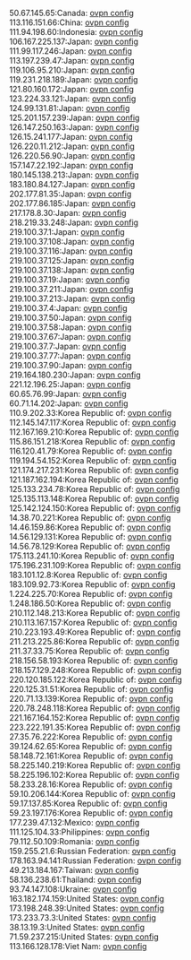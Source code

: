 50.67.145.65:Canada: [ovpn config](vpn/50_67_145_65.ovpn)  
113.116.151.66:China: [ovpn config](vpn/113_116_151_66.ovpn)  
111.94.198.60:Indonesia: [ovpn config](vpn/111_94_198_60.ovpn)  
106.167.225.137:Japan: [ovpn config](vpn/106_167_225_137.ovpn)  
111.99.117.246:Japan: [ovpn config](vpn/111_99_117_246.ovpn)  
113.197.239.47:Japan: [ovpn config](vpn/113_197_239_47.ovpn)  
119.106.95.210:Japan: [ovpn config](vpn/119_106_95_210.ovpn)  
119.231.218.189:Japan: [ovpn config](vpn/119_231_218_189.ovpn)  
121.80.160.172:Japan: [ovpn config](vpn/121_80_160_172.ovpn)  
123.224.33.121:Japan: [ovpn config](vpn/123_224_33_121.ovpn)  
124.99.131.81:Japan: [ovpn config](vpn/124_99_131_81.ovpn)  
125.201.157.239:Japan: [ovpn config](vpn/125_201_157_239.ovpn)  
126.147.250.163:Japan: [ovpn config](vpn/126_147_250_163.ovpn)  
126.15.241.177:Japan: [ovpn config](vpn/126_15_241_177.ovpn)  
126.220.11.212:Japan: [ovpn config](vpn/126_220_11_212.ovpn)  
126.220.56.90:Japan: [ovpn config](vpn/126_220_56_90.ovpn)  
157.147.22.192:Japan: [ovpn config](vpn/157_147_22_192.ovpn)  
180.145.138.213:Japan: [ovpn config](vpn/180_145_138_213.ovpn)  
183.180.84.127:Japan: [ovpn config](vpn/183_180_84_127.ovpn)  
202.177.81.35:Japan: [ovpn config](vpn/202_177_81_35.ovpn)  
202.177.86.185:Japan: [ovpn config](vpn/202_177_86_185.ovpn)  
217.178.8.30:Japan: [ovpn config](vpn/217_178_8_30.ovpn)  
218.219.33.248:Japan: [ovpn config](vpn/218_219_33_248.ovpn)  
219.100.37.1:Japan: [ovpn config](vpn/219_100_37_1.ovpn)  
219.100.37.108:Japan: [ovpn config](vpn/219_100_37_108.ovpn)  
219.100.37.116:Japan: [ovpn config](vpn/219_100_37_116.ovpn)  
219.100.37.125:Japan: [ovpn config](vpn/219_100_37_125.ovpn)  
219.100.37.138:Japan: [ovpn config](vpn/219_100_37_138.ovpn)  
219.100.37.19:Japan: [ovpn config](vpn/219_100_37_19.ovpn)  
219.100.37.211:Japan: [ovpn config](vpn/219_100_37_211.ovpn)  
219.100.37.213:Japan: [ovpn config](vpn/219_100_37_213.ovpn)  
219.100.37.4:Japan: [ovpn config](vpn/219_100_37_4.ovpn)  
219.100.37.50:Japan: [ovpn config](vpn/219_100_37_50.ovpn)  
219.100.37.58:Japan: [ovpn config](vpn/219_100_37_58.ovpn)  
219.100.37.67:Japan: [ovpn config](vpn/219_100_37_67.ovpn)  
219.100.37.7:Japan: [ovpn config](vpn/219_100_37_7.ovpn)  
219.100.37.77:Japan: [ovpn config](vpn/219_100_37_77.ovpn)  
219.100.37.90:Japan: [ovpn config](vpn/219_100_37_90.ovpn)  
219.164.180.230:Japan: [ovpn config](vpn/219_164_180_230.ovpn)  
221.12.196.25:Japan: [ovpn config](vpn/221_12_196_25.ovpn)  
60.65.76.99:Japan: [ovpn config](vpn/60_65_76_99.ovpn)  
60.71.14.202:Japan: [ovpn config](vpn/60_71_14_202.ovpn)  
110.9.202.33:Korea Republic of: [ovpn config](vpn/110_9_202_33.ovpn)  
112.145.147.117:Korea Republic of: [ovpn config](vpn/112_145_147_117.ovpn)  
112.167.169.210:Korea Republic of: [ovpn config](vpn/112_167_169_210.ovpn)  
115.86.151.218:Korea Republic of: [ovpn config](vpn/115_86_151_218.ovpn)  
116.120.41.79:Korea Republic of: [ovpn config](vpn/116_120_41_79.ovpn)  
119.194.54.152:Korea Republic of: [ovpn config](vpn/119_194_54_152.ovpn)  
121.174.217.231:Korea Republic of: [ovpn config](vpn/121_174_217_231.ovpn)  
121.187.162.194:Korea Republic of: [ovpn config](vpn/121_187_162_194.ovpn)  
125.133.234.78:Korea Republic of: [ovpn config](vpn/125_133_234_78.ovpn)  
125.135.113.148:Korea Republic of: [ovpn config](vpn/125_135_113_148.ovpn)  
125.142.124.150:Korea Republic of: [ovpn config](vpn/125_142_124_150.ovpn)  
14.38.70.221:Korea Republic of: [ovpn config](vpn/14_38_70_221.ovpn)  
14.46.159.86:Korea Republic of: [ovpn config](vpn/14_46_159_86.ovpn)  
14.56.129.131:Korea Republic of: [ovpn config](vpn/14_56_129_131.ovpn)  
14.56.78.129:Korea Republic of: [ovpn config](vpn/14_56_78_129.ovpn)  
175.113.241.10:Korea Republic of: [ovpn config](vpn/175_113_241_10.ovpn)  
175.196.231.109:Korea Republic of: [ovpn config](vpn/175_196_231_109.ovpn)  
183.101.12.8:Korea Republic of: [ovpn config](vpn/183_101_12_8.ovpn)  
183.109.92.73:Korea Republic of: [ovpn config](vpn/183_109_92_73.ovpn)  
1.224.225.70:Korea Republic of: [ovpn config](vpn/1_224_225_70.ovpn)  
1.248.186.50:Korea Republic of: [ovpn config](vpn/1_248_186_50.ovpn)  
210.112.148.213:Korea Republic of: [ovpn config](vpn/210_112_148_213.ovpn)  
210.113.167.157:Korea Republic of: [ovpn config](vpn/210_113_167_157.ovpn)  
210.223.193.49:Korea Republic of: [ovpn config](vpn/210_223_193_49.ovpn)  
211.213.225.86:Korea Republic of: [ovpn config](vpn/211_213_225_86.ovpn)  
211.37.33.75:Korea Republic of: [ovpn config](vpn/211_37_33_75.ovpn)  
218.156.58.193:Korea Republic of: [ovpn config](vpn/218_156_58_193.ovpn)  
218.157.129.248:Korea Republic of: [ovpn config](vpn/218_157_129_248.ovpn)  
220.120.185.122:Korea Republic of: [ovpn config](vpn/220_120_185_122.ovpn)  
220.125.31.51:Korea Republic of: [ovpn config](vpn/220_125_31_51.ovpn)  
220.71.13.139:Korea Republic of: [ovpn config](vpn/220_71_13_139.ovpn)  
220.78.248.118:Korea Republic of: [ovpn config](vpn/220_78_248_118.ovpn)  
221.167.164.152:Korea Republic of: [ovpn config](vpn/221_167_164_152.ovpn)  
223.222.191.35:Korea Republic of: [ovpn config](vpn/223_222_191_35.ovpn)  
27.35.76.222:Korea Republic of: [ovpn config](vpn/27_35_76_222.ovpn)  
39.124.62.65:Korea Republic of: [ovpn config](vpn/39_124_62_65.ovpn)  
58.148.72.161:Korea Republic of: [ovpn config](vpn/58_148_72_161.ovpn)  
58.225.140.219:Korea Republic of: [ovpn config](vpn/58_225_140_219.ovpn)  
58.225.196.102:Korea Republic of: [ovpn config](vpn/58_225_196_102.ovpn)  
58.233.28.16:Korea Republic of: [ovpn config](vpn/58_233_28_16.ovpn)  
59.10.206.144:Korea Republic of: [ovpn config](vpn/59_10_206_144.ovpn)  
59.17.137.85:Korea Republic of: [ovpn config](vpn/59_17_137_85.ovpn)  
59.23.197.176:Korea Republic of: [ovpn config](vpn/59_23_197_176.ovpn)  
177.239.47.132:Mexico: [ovpn config](vpn/177_239_47_132.ovpn)  
111.125.104.33:Philippines: [ovpn config](vpn/111_125_104_33.ovpn)  
79.112.50.109:Romania: [ovpn config](vpn/79_112_50_109.ovpn)  
159.255.21.6:Russian Federation: [ovpn config](vpn/159_255_21_6.ovpn)  
178.163.94.141:Russian Federation: [ovpn config](vpn/178_163_94_141.ovpn)  
49.213.184.167:Taiwan: [ovpn config](vpn/49_213_184_167.ovpn)  
58.136.238.61:Thailand: [ovpn config](vpn/58_136_238_61.ovpn)  
93.74.147.108:Ukraine: [ovpn config](vpn/93_74_147_108.ovpn)  
163.182.174.159:United States: [ovpn config](vpn/163_182_174_159.ovpn)  
173.198.248.39:United States: [ovpn config](vpn/173_198_248_39.ovpn)  
173.233.73.3:United States: [ovpn config](vpn/173_233_73_3.ovpn)  
38.13.19.3:United States: [ovpn config](vpn/38_13_19_3.ovpn)  
71.59.237.215:United States: [ovpn config](vpn/71_59_237_215.ovpn)  
113.166.128.178:Viet Nam: [ovpn config](vpn/113_166_128_178.ovpn)  
